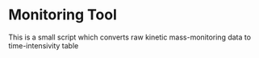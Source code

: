 # Monitoring Tool
This is a small script which converts raw kinetic mass-monitoring data to time-intensivity table
